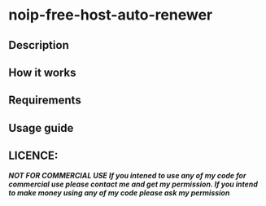 # noip-free-host-auto-renewer

## Description

## How it works

## Requirements

## Usage guide

## LICENCE:
***NOT FOR COMMERCIAL USE If you intened to use any of my code for commercial use please contact me and get my permission. If you intend to make money using any of my code please ask my permission***
